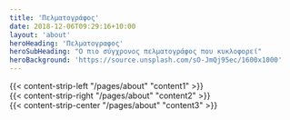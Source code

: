 ```yaml
---
title: 'Πελματογράφος'
date: 2018-12-06T09:29:16+10:00
layout: 'about'
heroHeading: 'Πελματογραφος'
heroSubHeading: "Ο πιο σύγχρονος πελματογράφος που κυκλοφορεί"
heroBackground: 'https://source.unsplash.com/sO-JmQj95ec/1600x1000'
---
```


<div>
{{< content-strip-left "/pages/about" "content1" >}}
</div>
<div>
{{< content-strip-right "/pages/about" "content2" >}}
</div>
<div>
{{< content-strip-center "/pages/about" "content3" >}}
</div>
